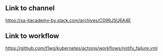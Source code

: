 ## Link to channel
https://sa-itacademy-by.slack.com/archives/C096JSU6A4E

## Link to workflow
https://github.com/t1wg/kubernetes/actions/workflows/notify_failure.yml
 
